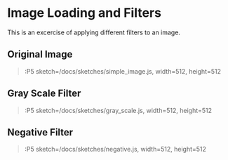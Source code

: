 # Image Loading and Filters
This is an excercise of applying different filters to an image.

## Original Image
> :P5 sketch=/docs/sketches/simple_image.js, width=512, height=512

## Gray Scale Filter

> :P5 sketch=/docs/sketches/gray_scale.js, width=512, height=512

## Negative Filter

> :P5 sketch=/docs/sketches/negative.js, width=512, height=512
